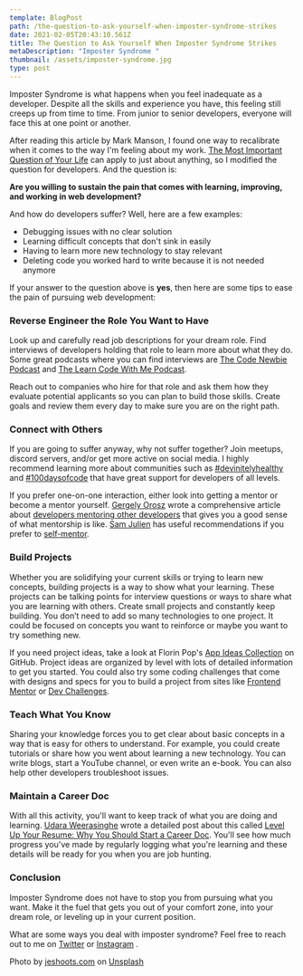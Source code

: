 ```yaml
---
template: BlogPost
path: /the-question-to-ask-yourself-when-imposter-syndrome-strikes
date: 2021-02-05T20:43:10.561Z
title: The Question to Ask Yourself When Imposter Syndrome Strikes
metaDescription: "Imposter Syndrome "
thumbnail: /assets/imposter-syndrome.jpg
type: post
---
```

Imposter Syndrome is what happens when you feel inadequate as a developer. Despite all the skills and experience you have, this feeling still creeps up from time to time. From junior to senior developers, everyone will face this at one point or another.

After reading this article by Mark Manson, I found one way to recalibrate when it comes to the way I'm feeling about my work.  [The Most Important Question of Your Life](https://markmanson.net/question) can apply to just about anything, so I modified the question for developers. And the question is:

**Are you willing to sustain the pain that comes with learning, improving, and working in web development?**

And how do developers suffer? Well, here are a few examples:

* Debugging issues with no clear solution
* Learning difficult concepts that don't sink in easily
* Having to learn more new technology to stay relevant
* Deleting code you worked hard to write because it is not needed anymore

If your answer to the question above is **yes**, then here are some tips to ease the pain of pursuing web development:

### **Reverse Engineer the Role You Want to Have**

Look up and carefully read job descriptions for your dream role. Find interviews of developers holding that role to learn more about what they do. Some great podcasts where you can find interviews are [The Code Newbie Podcast](https://www.codenewbie.org/podcast) and [The Learn Code With Me Podcast](https://learntocodewith.me/podcast/). 

Reach out to companies who hire for that role and ask them how they evaluate potential applicants so you can plan to build those skills.  Create goals and review them every day to make sure you are on the right path. 

### **Connect with Others**

If you are going to suffer anyway, why not suffer together? Join meetups, discord servers, and/or get more active on social media. I highly recommend learning more about communities such as [\#devinitelyhealthy](https://devinitelyhealthy.xyz/) and [\#100daysofcode](https://www.100daysofcode.com/) that have great support for developers of all levels. 

If you prefer one-on-one interaction, either look into getting a mentor or become a mentor yourself.  [Gergely Orosz](https://blog.pragmaticengineer.com/) wrote a comprehensive article about [developers mentoring other developers](https://blog.pragmaticengineer.com/developers-mentoring-other-developers/) that gives you a good sense of what mentorship is like.  [Sam Julien](https://www.samjulien.com/)  has useful recommendations if you prefer to  [self-mentor](https://samjulien.hashnode.dev/how-to-self-mentor-ckiz5pad900ttr1s1fjqg4fah). 

### **Build Projects**

Whether you are solidifying your current skills or trying to learn new concepts, building projects is a way to show what your learning. These projects can be talking points for interview questions or ways to share what you are learning with others. Create small projects and constantly keep building. You don’t need to add so many technologies to one project. It could be focused on concepts you want to reinforce or maybe you want to try something new.

If you need project ideas, take a look at Florin Pop's  [App Ideas Collection](https://github.com/florinpop17/app-ideas) on GitHub. Project ideas are organized by level with lots of detailed information to get you started. You could also try some coding challenges that come with designs and specs for you to build a project from sites like [Frontend Mentor](https://www.frontendmentor.io/)  or  [Dev Challenges](https://www.frontendmentor.io/). 

### **Teach What You Know**

Sharing your knowledge forces you to get clear about basic concepts in a way that is easy for others to understand. For example, you could create tutorials or share how you went about learning a new technology. You can write blogs, start a YouTube channel, or even write an e-book. You can also help other developers troubleshoot issues. 

### **Maintain a Career Doc**

With all this activity, you'll want to keep track of what you are doing and learning.  [Udara Weerasinghe](https://udaraw.com/) wrote a detailed post about this called  [Level Up Your Resume: Why You Should Start a Career Doc](https://udaraw.com/career-docs/). You'll see how much progress you've made by regularly logging what you're learning and these details will be ready for you when you are job hunting. 

### **Conclusion**

Imposter Syndrome does not have to stop you from pursuing what you want. Make it the fuel that gets you out of your comfort zone, into your dream role, or leveling up in your current position.

What are some ways you deal with imposter syndrome? Feel free to reach out to me on  [Twitter](https://twitter.com/anaveecodes)  or  [Instagram](https://www.instagram.com/anaveecodes/) . 

<span>Photo by <a href="https://unsplash.com/@jeshoots?utm_source=unsplash&amp;utm_medium=referral&amp;utm_content=creditCopyText">jeshoots.com</a> on <a href="https://unsplash.com/s/photos/frustrated?utm_source=unsplash&amp;utm_medium=referral&amp;utm_content=creditCopyText">Unsplash</a></span>